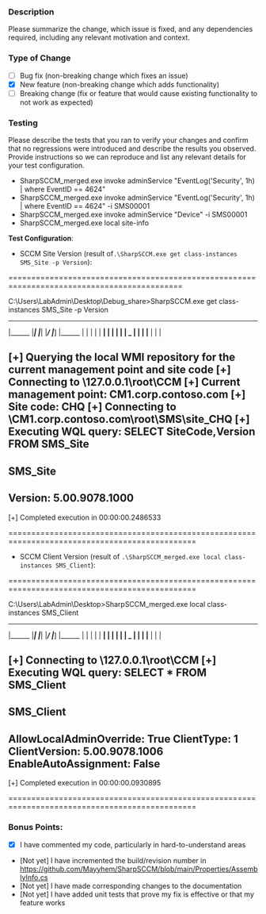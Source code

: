 ### Description

Please summarize the change, which issue is fixed, and any dependencies required, including any relevant motivation and context.

### Type of Change

- [ ] Bug fix (non-breaking change which fixes an issue)
- [X] New feature (non-breaking change which adds functionality)
- [ ] Breaking change (fix or feature that would cause existing functionality to not work as expected)

### Testing

Please describe the tests that you ran to verify your changes and confirm that no regressions were introduced and describe the results you observed. Provide instructions so we can reproduce and list any relevant details for your test configuration.

- SharpSCCM_merged.exe invoke adminService "EventLog('Security', 1h) | where EventID == 4624"
- SharpSCCM_merged.exe invoke adminService "EventLog('Security', 1h) | where EventID == 4624" -i SMS00001
- SharpSCCM_merged.exe invoke adminService "Device" -i SMS00001
- SharpSCCM_merged.exe local site-info

**Test Configuration**:
* SCCM Site Version (result of`.\SharpSCCM.exe get class-instances SMS_Site -p Version`):

============================================================================================

C:\Users\LabAdmin\Desktop\Debug_share>SharpSCCM.exe get class-instances SMS_Site -p Version

  _______ _     _ _______  ______  _____  _______ _______ _______ _______
  |______ |_____| |_____| |_____/ |_____] |______ |       |       |  |  |
  ______| |     | |     | |    \_ |       ______| |______ |______ |  |  |

[+] Querying the local WMI repository for the current management point and site code
[+] Connecting to \\127.0.0.1\root\CCM
[+] Current management point: CM1.corp.contoso.com
[+] Site code: CHQ
[+] Connecting to \\CM1.corp.contoso.com\root\SMS\site_CHQ
[+] Executing WQL query: SELECT SiteCode,Version FROM SMS_Site
-----------------------------------
SMS_Site
-----------------------------------
Version: 5.00.9078.1000
-----------------------------------
[+] Completed execution in 00:00:00.2486533

===============================================================================================


* SCCM Client Version (result of `.\SharpSCCM_merged.exe local class-instances SMS_Client`):

===============================================================================================

C:\Users\LabAdmin\Desktop>SharpSCCM_merged.exe local class-instances SMS_Client

  _______ _     _ _______  ______  _____  _______ _______ _______ _______
  |______ |_____| |_____| |_____/ |_____] |______ |       |       |  |  |
  ______| |     | |     | |    \_ |       ______| |______ |______ |  |  |

[+] Connecting to \\127.0.0.1\root\CCM
[+] Executing WQL query: SELECT * FROM SMS_Client
-----------------------------------
SMS_Client
-----------------------------------
AllowLocalAdminOverride: True
ClientType: 1
ClientVersion: 5.00.9078.1006
EnableAutoAssignment: False
-----------------------------------
[+] Completed execution in 00:00:00.0930895

===============================================================================================

### Bonus Points:

- [X] I have commented my code, particularly in hard-to-understand areas
- [Not yet] I have incremented the build/revision number in https://github.com/Mayyhem/SharpSCCM/blob/main/Properties/AssemblyInfo.cs
- [Not yet] I have made corresponding changes to the documentation
- [Not yet] I have added unit tests that prove my fix is effective or that my feature works
